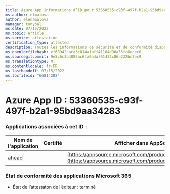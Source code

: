 ```yaml
---
title: Azure App informations d’ID pour 53360535-c93f-497f-b2a1-95bd9aa34283
ms.author: elmalova
author: elenamalova
manager: tonybal
ms.date: 07/15/2022
ms.topic: article
ms.service: attestation
certification_type: attested
description: Toutes les informations de sécurité et de conformité disponibles pour 53360535-c93f-497f-b2a1-95bd9aa34283.
ms.openlocfilehash: ef68942caca3c014a1bff41184d90a55fc6ecec8
ms.sourcegitcommit: 9e5c6c3b4885bc6fa0a4af61432c86a232bc7ec9
ms.translationtype: MT
ms.contentlocale: fr-FR
ms.lasthandoff: 07/15/2022
ms.locfileid: "66814208"
---
```

# <a name="azure-app-id-53360535-c93f-497f-b2a1-95bd9aa34283"></a>Azure App ID : 53360535-c93f-497f-b2a1-95bd9aa34283


### <a name="apps-associated-with-this-id"></a>Applications associées à cet ID :
| **Nom de l'application** | **Certifié** | **Afficher dans AppSource** |
|--------------|---------------|-----------------------|
| [ahead](../forward/WA200004202.md) |  | [https://appsource.microsoft.com/product/office/WA200004202](https://appsource.microsoft.com/product/office/WA200004202) |

### <a name="microsoft-365-app-compliance-status"></a>État de conformité des applications Microsoft 365
- État de l’attestaton de l’éditeur : terminé
